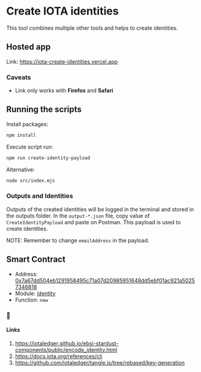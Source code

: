 # Create IOTA identities

This tool combines multiple other tools and helps to create identities.

## Hosted app

Link: https://iota-create-identities.vercel.app

### Caveats

- Link only works with **Firefox** and **Safari**

## Running the scripts

Install packages:

```bash
npm install
```

Execute script run:

```bash
npm run create-identity-payload
```

Alternative:

```bash
node src/index.mjs
```

### Outputs and Identities

Outputs of the created identities will be logged in the terminal and stored in the outputs folder.
In the `output-*.json` file, copy value of `CreateIdentityPayload` and paste on Postman. This payload is used to create identities.

NOTE: Remember to change `emailAddress` in the payload.

## Smart Contract

- Address: [0x7a67dd504eb1291958495c71a07d20985951648dd5ebf01ac921a50257346818](https://explorer.rebased.iota.org/object/0x7a67dd504eb1291958495c71a07d20985951648dd5ebf01ac921a50257346818)
- Module: [identity](https://explorer.rebased.iota.org/object/0x7a67dd504eb1291958495c71a07d20985951648dd5ebf01ac921a50257346818?module=identity)
- Function: `new`

### 🚀

#### Links

1. https://iotaledger.github.io/ebsi-stardust-components/public/encode_identity.html
2. https://docs.iota.org/references/cli
3. https://github.com/iotaledger/tangle.js/tree/rebased/key-generation
